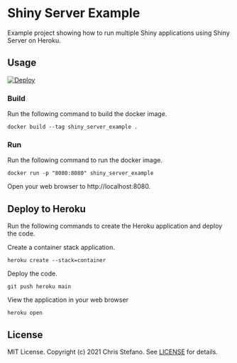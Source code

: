 # Shiny Server Example

Example project showing how to run multiple Shiny applications using Shiny Server on Heroku.

## Usage

[![Deploy](https://www.herokucdn.com/deploy/button.svg)](https://heroku.com/deploy?template=https://github.com/virtualstaticvoid/heroku-docker-r-shiny-server-app/tree/main)

### Build

Run the following command to build the docker image.

```
docker build --tag shiny_server_example .
```

### Run

Run the following command to run the docker image.

```
docker run -p "8080:8080" shiny_server_example
```

Open your web browser to http://localhost:8080.

## Deploy to Heroku

Run the following commands to create the Heroku application and deploy the code.

Create a container stack application.

```
heroku create --stack=container
```

Deploy the code.

```
git push heroku main
```

View the application in your web browser

```
heroku open
```


## License

MIT License. Copyright (c) 2021 Chris Stefano. See [LICENSE](LICENSE) for details.
